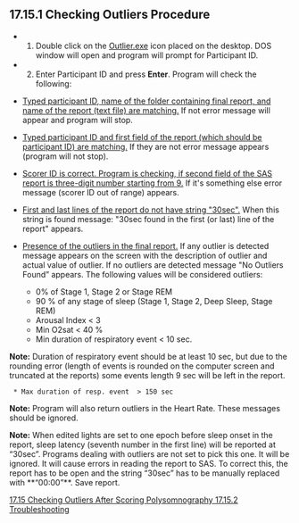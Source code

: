 ## 17.15.1 Checking Outliers Procedure

* 1. Double click on the <u>Outlier.exe</u> icon placed on the desktop.  DOS window will open and program will prompt for Participant ID.
* 2. Enter Participant ID and press **Enter**. Program will check the following:

 * <u>Typed participant ID, name of the folder containing final report, and name of the report (text file) are matching.</u>  If not error message will appear and program will stop.
 * <u>Typed participant ID and first field of the report (which should be participant ID) are matching.</u>  If they are not error message appears (program will not stop).
 * <u>Scorer ID is correct.  Program is checking, if second field of the SAS report is three-digit number starting from 9.</u>  If it's something else error message (scorer ID out of range) appears.
 * <u>First and last lines of the report do not have string "30sec".</u>  When this string is found message: "30sec found in the first (or last) line of the report" appears.
 * <u>Presence of the outliers in the final report.</u> If any outlier is detected message appears on the screen with the description of outlier and actual value of outlier. If no outliers are detected message "No Outliers Found” appears. The following values will be considered outliers:

     * 0% of Stage 1, Stage 2 or Stage REM
     * 90 % of any stage of sleep (Stage 1, Stage 2, Deep Sleep, Stage REM)
     * Arousal Index < 3
     * Min O2sat < 40 %
     * Min duration of respiratory event < 10 sec.

<div class="bs-callout bs-callout-info">
  <p>
    <strong>Note:</strong>
    Duration of respiratory event should be at least 10 sec, but due to the rounding error (length of events is rounded on the computer screen and truncated at the reports) some events length 9 sec will be left in the report.
  </p>
</div>

     * Max duration of resp. event  > 150 sec

<div class="bs-callout bs-callout-info">
  <p>
    <strong>Note:</strong>
    Program will also return outliers in the Heart Rate.  These messages should be ignored.
  </p>
</div>

<div class="bs-callout bs-callout-info">
  <p>
    <strong>Note:</strong>
    When edited lights are set to one epoch before sleep onset in the report, sleep latency (seventh number in the first line) will be reported at “30sec”.  Programs dealing with outliers are not set to pick this one. It will be ignored.  It will cause errors in reading the report to SAS.   To correct this, the report has to be open and the string “30sec” has to be manually replaced with **“00:00”**. Save report.
  </p>
</div>


<div class="center">
<div class="btn-group">
  <a href=":pages_path:/manuals/polysomnography/17-15-00-checking-outliers.md" class="btn btn-default">
    <span class="glyphicon glyphicon-chevron-left"></span>
    17.15 Checking Outliers After Scoring
  </a>

  <a href=":pages_path:/manuals/polysomnography" class="btn btn-default">
    <span class="glyphicon glyphicon-chevron-up"></span>
    Polysomnography
  </a>

  <a href=":pages_path:/manuals/polysomnography/17-15-02-troubleshooting.md" class="btn btn-success">
    17.15.2 Troubleshooting
    <span class="glyphicon glyphicon-chevron-right"></span>
  </a>
</div>
</div>
